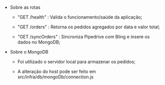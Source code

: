 * Sobre as rotas

    - "GET /health" : Valida o funcionamento/saúde da aplicação;

    - "GET /orders" : Retorna os pedidos agregados por data e valor total;

    - "GET /syncOrders" : Sincroniza Pipedrive com Bling e insere os dados no MongoDB;


* Sobre o MongoDB

    - Foi utilizado o servidor local para armazenar os pedidos;

    - A alteração do host pode ser feito em src/infra/db/mongoDb/connection.js
